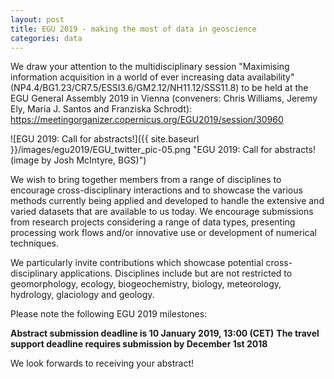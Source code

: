 ```yaml
---
layout: post
title: EGU 2019 - making the most of data in geoscience
categories: data
---
```


We draw your attention to the multidisciplinary session "Maximising information acquisition in a world of ever increasing data availability" (NP4.4/BG1.23/CR7.5/ESSI3.6/GM2.12/NH11.12/SSS11.8) to be held at the EGU General Assembly 2019 in Vienna (conveners: Chris Williams, Jeremy Ely, Maria J. Santos and Franziska Schrodt): https://meetingorganizer.copernicus.org/EGU2019/session/30960

![EGU 2019: Call for abstracts!]({{ site.baseurl }}/images/egu2019/EGU_twitter_pic-05.png "EGU 2019: Call for abstracts! (image by Josh McIntyre, BGS)")

We wish to bring together members from a range of disciplines to encourage cross-disciplinary interactions and to showcase the various methods currently being applied and developed to handle the extensive and varied datasets that are available to us today. We encourage submissions from research projects considering a range of data types, presenting processing work flows and/or innovative use or development of numerical techniques. 

We particularly invite contributions which showcase potential cross-disciplinary applications. Disciplines include but are not restricted to geomorphology, ecology, biogeochemistry, biology, meteorology, hydrology, glaciology and geology.

Please note the following EGU 2019 milestones:

**Abstract submission deadline is 10 January 2019, 13:00 (CET)**
**The travel support deadline requires submission by December 1st 2018**

We look forwards to receiving your abstract!





